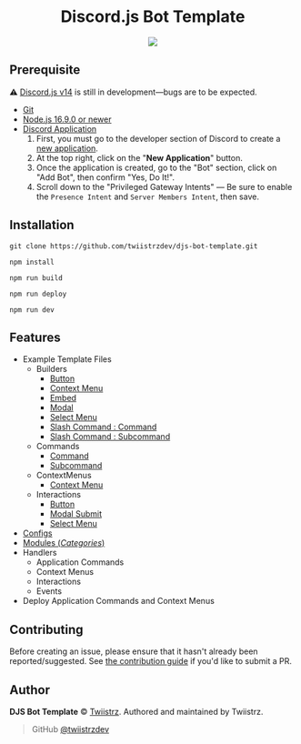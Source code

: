<h1 align="center">Discord.js Bot Template</h1>

<p align="center">
  <a href="https://github.com/twiistrzdev/djs-bot-template">
    <img src="https://skillicons.dev/icons?i=discord,ts,nodejs,git,github" />
  </a>
</p>

## Prerequisite

⚠️ [Discord.js v14](https://github.com/discordjs/discord.js/milestone/3) is still in development—bugs are to be expected.

- [Git](https://git-scm.com/book/en/v2/Getting-Started-Installing-Git)
- [Node.js 16.9.0 or newer](https://nodejs.org/en/)
- [Discord Application](https://discord.com/developers/applications)
  1. First, you must go to the developer section of Discord to create a [new application](https://discord.com/developers/applications).
  2. At the top right, click on the "**New Application**" button.
  3. Once the application is created, go to the "Bot" section, click on "Add Bot", then confirm "Yes, Do It!".
  4. Scroll down to the "Privileged Gateway Intents" — Be sure to enable the `Presence Intent` and `Server Members Intent`, then save.

## Installation

```sh-session
git clone https://github.com/twiistrzdev/djs-bot-template.git
```

```sh-session
npm install
```

```sh-session
npm run build
```

```sh-session
npm run deploy
```

```sh-session
npm run dev
```

## Features

- Example Template Files
  - Builders
    - [Button](https://github.com/twiistrzdev/djs-bot-template/blob/main/src/builders/buttons/subcommand-button.example.ts)
    - [Context Menu](https://github.com/twiistrzdev/djs-bot-template/blob/main/src/builders/contextmenus/contextmenu.example.ts)
    - [Embed](https://github.com/twiistrzdev/djs-bot-template/blob/main/src/builders/embeds/command-embed.example.ts)
    - [Modal](https://github.com/twiistrzdev/djs-bot-template/blob/main/src/builders/modals/subcommand-modal.example.ts)
    - [Select Menu](https://github.com/twiistrzdev/djs-bot-template/blob/main/src/builders/selectmenus/subcommand-selectmenu.example.ts)
    - [Slash Command : Command](https://github.com/twiistrzdev/djs-bot-template/blob/main/src/builders/slashcommands/command.example.ts)
    - [Slash Command : Subcommand](https://github.com/twiistrzdev/djs-bot-template/blob/main/src/builders/slashcommands/subcommand.example.ts)
  - Commands
    - [Command](https://github.com/twiistrzdev/djs-bot-template/blob/main/src/commands/command.example.ts)
    - [Subcommand](https://github.com/twiistrzdev/djs-bot-template/blob/main/src/commands/subcommand.example.ts)
  - ContextMenus
    - [Context Menu](https://github.com/twiistrzdev/djs-bot-template/blob/main/src/contextmenus/contextmenu.example.ts)
  - Interactions
    - [Button](https://github.com/twiistrzdev/djs-bot-template/blob/main/src/interactions/button.example.ts)
    - [Modal Submit](https://github.com/twiistrzdev/djs-bot-template/blob/main/src/interactions/modalsubmit.example.ts)
    - [Select Menu](https://github.com/twiistrzdev/djs-bot-template/blob/main/src/interactions/selectmenu.example.ts)
- [Configs](https://github.com/twiistrzdev/djs-bot-template/blob/main/src/utils/config.ts)
- [Modules (_Categories_)](https://github.com/twiistrzdev/djs-bot-template/blob/main/src/client/enums/modules.ts)
- Handlers
  - Application Commands
  - Context Menus
  - Interactions
  - Events
- Deploy Application Commands and Context Menus

## Contributing

Before creating an issue, please ensure that it hasn't already been reported/suggested.
See [the contribution guide](https://github.com/twiistrzdev/djs-bot-template/blob/main/.github/CONTRIBUTING.md) if you'd like to submit a PR.

## Author

**DJS Bot Template** © [Twiistrz](https://github.com/twiistrzdev).
Authored and maintained by Twiistrz.

> GitHub [@twiistrzdev](https://github.com/twiistrzdev)
